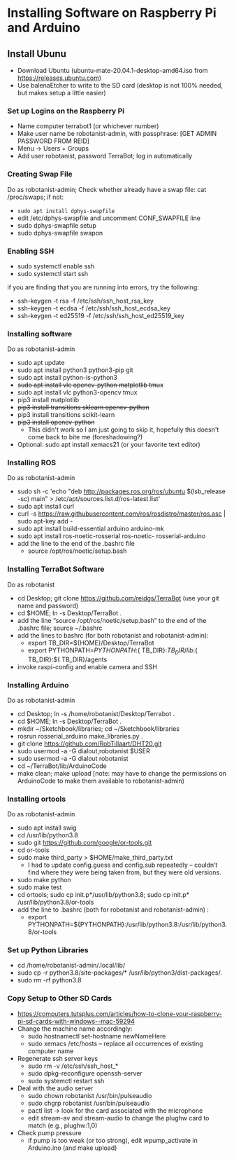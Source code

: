 # Installing Software on Raspberry Pi and Arduino #

## Install Ubunu ##

* Download Ubuntu (ubuntu-mate-20.04.1-desktop-amd64.iso from <https://releases.ubuntu.com>)
* Use balenaEtcher to write to the SD card (desktop is not 100% needed, but makes setup a little easier)

### Set up Logins on the Raspberry Pi ###

* Name computer terrabot1 (or whichever number)
* Make user name be robotanist-admin, with passphrase: [GET ADMIN PASSWORD FROM REID]
* Menu -> Users + Groups
* Add user robotanist, password TerraBot; log in automatically

### Creating Swap File ###

Do as robotanist-admin;
Check whether already have a swap file: cat /proc/swaps; if not:

* `sudo apt install dphys-swapfile`
* edit /etc/dphys-swapfile and uncomment CONF_SWAPFILE line
* sudo dphys-swapfile setup
* sudo dphys-swapfile swapon

### Enabling SSH ###

* sudo systemctl enable ssh  
* sudo systemctl start ssh

if you are finding that you are running into errors, try the following:

* ssh-keygen -t rsa -f /etc/ssh/ssh_host_rsa_key  
* ssh-keygen -t ecdsa -f /etc/ssh/ssh_host_ecdsa_key  
* ssh-keygen -t ed25519 -f /etc/ssh/ssh_host_ed25519_key

### Installing software ###

Do as robotanist-admin

* sudo apt update
* sudo apt install python3 python3-pip git
* sudo apt install python-is-python3
* ~~sudo apt install vlc opencv-python matplotlib tmux~~
* sudo apt install vlc python3-opencv tmux
* pip3 install matplotlib
* ~~pip3 install transitions sklearn opencv-python~~
* pip3 install transitions scikit-learn
* ~~pip3 install opencv-python~~
  * This didn't work so I am just going to skip it, hopefully this doesn't come back to bite me (foreshadowing?)
* Optional: sudo apt install xemacs21 (or your favorite text editor)

### Installing ROS ###

Do as robotanist-admin

* sudo sh -c 'echo "deb <http://packages.ros.org/ros/ubuntu> $(lsb_release -sc) main" > /etc/apt/sources.list.d/ros-latest.list'
* sudo apt install curl
* curl -s <https://raw.githubusercontent.com/ros/rosdistro/master/ros.asc> | sudo apt-key add -
* sudo apt install build-essential arduino arduino-mk
* sudo apt install ros-noetic-rosserial ros-noetic- rosserial-arduino
* add the line to the end of the .bashrc file
  * source /opt/ros/noetic/setup.bash

### Installing TerraBot Software ###

Do as robotanist

* cd Desktop; git clone <https://github.com/reidgs/TerraBot> (use your git name and password)
* cd $HOME; ln -s Desktop/TerraBot .
* add the line “source /opt/ros/noetic/setup.bash” to the end of the .bashrc file; source ~/.bashrc
* add the lines to bashrc (for both robotanist and robotanist-admin):
  * export TB_DIR=${HOME}/Desktop/TerraBot
  * export PYTHONPATH=${PYTHONPATH}:${ TB_DIR}:${ TB_DIR}/lib:${ TB_DIR}:${ TB_DIR}/agents
* invoke raspi-config and enable camera and SSH

### Installing Arduino ###

Do as robotanist-admin

* cd Desktop; ln -s /home/robotanist/Desktop/Terrabot .
* cd $HOME; ln -s Desktop/TerraBot .
* mkdir ~/Sketchbook/libraries; cd ~/Sketchbook/libraries
* rosrun rosserial_arduino make_libraries.py .
* git clone <https://github.com/RobTillaart/DHT20.git>
* sudo usermod -a -G dialout,robotanist $USER
* sudo usermod -a -G dialout robotanist
* cd ~/TerraBot/lib/ArduinoCode
* make clean; make upload [note: may have to change the permissions on ArduinoCode to make them available to robotanist-admin)

### Installing ortools ###

Do as robotanist-admin

* sudo apt install swig
* cd /usr/lib/python3.8
* sudo git <https://github.com/google/or-tools.git>
* cd or-tools
* sudo make third_party > $HOME/make_third_party.txt
  * I had to update config.guess and config.sub repeatedly – couldn’t find where they were being taken from, but they were old versions.
* sudo make python
* sudo make test
* cd ortools; sudo cp init.p*/usr/lib/python3.8; sudo cp init.p* /usr/lib/python3.8/or-tools
* add the line to .bashrc (both for robotanist and robotanist-admin) :
  * export PYTHONPATH=${PYTHONPATH}:/usr/lib/python3.8:/usr/lib/python3.8/or-tools

### Set up Python Libraries ###

* cd /home/robotanist-admin/.local/lib/
* sudo cp -r python3.8/site-packages/*  /usr/lib/python3/dist-packages/.
* sudo rm -rf python3.8

### Copy Setup to Other SD Cards ###

* <https://computers.tutsplus.com/articles/how-to-clone-your-raspberry-pi-sd-cards-with-windows--mac-59294>
* Change the machine name accordingly:
  * sudo hostnamectl set-hostname newNameHere
  * sudo xemacs /etc/hosts – replace all occurrences of existing computer name
* Regenerate ssh server keys
  * sudo rm -v /etc/ssh/ssh_host_*
  * sudo dpkg-reconfigure openssh-server
  * sudo systemctl restart ssh
* Deal with the audio server
  * sudo chown robotanist /usr/bin/pulseaudio
  * sudo chgrp robotanist /usr/bin/pulseaudio
  * pactl list -> look for the card associated with the microphone
  * edit stream-av and stream-audio to change the plughw card to match (e.g., plughw:1,0)
* Check pump pressure
  * if pump is too weak (or too strong), edit wpump_activate in Arduino.ino (and make upload)
